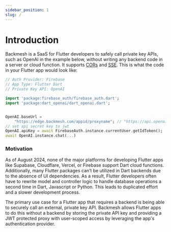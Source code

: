 ```yaml
---
sidebar_position: 1
slug: /
---
```


# Introduction

Backmesh is a SaaS for Flutter developers to safely call private key APIs, such as OpenAI in the example below, without writing any backend code in a server or cloud function. It supports [CORs](https://developer.mozilla.org/en-US/docs/Web/HTTP/CORS) and [SSE](https://developer.mozilla.org/en-US/docs/Web/API/Server-sent_events). This is what the code in your Flutter app would look like:

```dart
// Auth Provider: Firebase
// App Type: Flutter Dart
// Private Key API: OpenAI

import 'package:firebase_auth/firebase_auth.dart';
import 'package:dart_openai/dart_openai.dart';


OpenAI.baseUrl =
    "https://edge.backmesh.com/appid/proxyname"; // "https://api.openai.com/v1" is the default one.
// set api secret key to jwt
OpenAI.apiKey = await FirebaseAuth.instance.currentUser.getIdToken();
await OpenAI.instance.chat(...)
```

### Motivation

As of August 2024, none of the major platforms for developing Flutter apps like Supabase, Cloudflare, Vercel, or Firebase support Dart cloud functions. Additionally, many Flutter packages can’t be utilized in Dart backends due to the absence of UI dependencies. As a result, Flutter developers often have to rewrite model and controller logic to handle database operations a second time in Dart, Javascript or Python. This leads to duplicated effort and a slower development process.

The primary use case for a Flutter app that requires a backend is being able to securely call an external, private key API. Backmesh allows Flutter apps to do this without a backend by storing the private API key and providing a JWT protected proxy with user-scoped access by leveraging the app's authentication provider.
